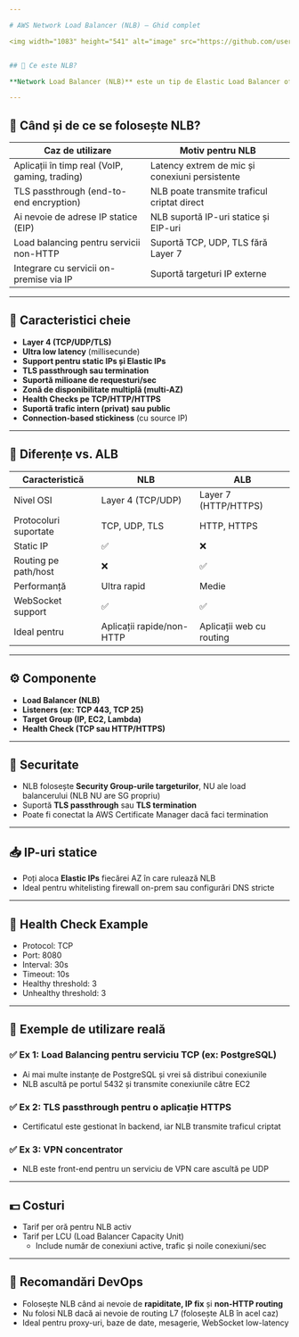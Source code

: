 ```yaml
---

# AWS Network Load Balancer (NLB) – Ghid complet

<img width="1083" height="541" alt="image" src="https://github.com/user-attachments/assets/69ca3170-1520-462b-8917-284ab979f5cb" />


## 🔷 Ce este NLB?

**Network Load Balancer (NLB)** este un tip de Elastic Load Balancer oferit de AWS care funcționează la nivelul **Layer 4 (Transport – TCP/UDP/TLS)**. Este proiectat pentru performanță ultra-rapidă, low latency și suport pentru milioane de conexiuni simultane.

---
```


## 📌 Când și de ce se folosește NLB?

| Caz de utilizare                                | Motiv pentru NLB                              |
|-------------------------------------------------|------------------------------------------------|
| Aplicații în timp real (VoIP, gaming, trading)  | Latency extrem de mic și conexiuni persistente |
| TLS passthrough (end-to-end encryption)         | NLB poate transmite traficul criptat direct    |
| Ai nevoie de adrese IP statice (EIP)            | NLB suportă IP-uri statice și EIP-uri          |
| Load balancing pentru servicii non-HTTP         | Suportă TCP, UDP, TLS fără Layer 7             |
| Integrare cu servicii on-premise via IP         | Suportă targeturi IP externe                   |

---

## 🔑 Caracteristici cheie

- **Layer 4 (TCP/UDP/TLS)**
- **Ultra low latency** (millisecunde)
- **Support pentru static IPs și Elastic IPs**
- **TLS passthrough sau termination**
- **Suportă milioane de requesturi/sec**
- **Zonă de disponibilitate multiplă (multi-AZ)**
- **Health Checks pe TCP/HTTP/HTTPS**
- **Suportă trafic intern (privat) sau public**
- **Connection-based stickiness** (cu source IP)

---

## 🧠 Diferențe vs. ALB

| Caracteristică         | NLB                   | ALB                     |
|------------------------|------------------------|--------------------------|
| Nivel OSI              | Layer 4 (TCP/UDP)      | Layer 7 (HTTP/HTTPS)     |
| Protocoluri suportate  | TCP, UDP, TLS          | HTTP, HTTPS              |
| Static IP              | ✅                     | ❌                       |
| Routing pe path/host   | ❌                     | ✅                       |
| Performanță            | Ultra rapid            | Medie                    |
| WebSocket support      | ✅                     | ✅                       |
| Ideal pentru           | Aplicații rapide/non-HTTP | Aplicații web cu routing |

---

## ⚙️ Componente

- **Load Balancer (NLB)**
- **Listeners (ex: TCP 443, TCP 25)**
- **Target Group (IP, EC2, Lambda)**
- **Health Check (TCP sau HTTP/HTTPS)**

---

## 🔐 Securitate

- NLB folosește **Security Group-urile targeturilor**, NU ale load balancerului (NLB NU are SG propriu)
- Suportă **TLS passthrough** sau **TLS termination**
- Poate fi conectat la AWS Certificate Manager dacă faci termination

---

## 📥 IP-uri statice

- Poți aloca **Elastic IPs** fiecărei AZ în care rulează NLB
- Ideal pentru whitelisting firewall on-prem sau configurări DNS stricte

---

## 🧪 Health Check Example

- Protocol: TCP
- Port: 8080
- Interval: 30s
- Timeout: 10s
- Healthy threshold: 3
- Unhealthy threshold: 3

---

## 🧩 Exemple de utilizare reală

### ✅ Ex 1: Load Balancing pentru serviciu TCP (ex: PostgreSQL)
- Ai mai multe instanțe de PostgreSQL și vrei să distribui conexiunile
- NLB ascultă pe portul 5432 și transmite conexiunile către EC2

### ✅ Ex 2: TLS passthrough pentru o aplicație HTTPS
- Certificatul este gestionat în backend, iar NLB transmite traficul criptat

### ✅ Ex 3: VPN concentrator
- NLB este front-end pentru un serviciu de VPN care ascultă pe UDP

---

## 💵 Costuri

- Tarif per oră pentru NLB activ
- Tarif per LCU (Load Balancer Capacity Unit)
  - Include număr de conexiuni active, trafic și noile conexiuni/sec

---

## 🧠 Recomandări DevOps

- Folosește NLB când ai nevoie de **rapiditate, IP fix** și **non-HTTP routing**
- Nu folosi NLB dacă ai nevoie de routing L7 (folosește ALB în acel caz)
- Ideal pentru proxy-uri, baze de date, mesagerie, WebSocket low-latency
